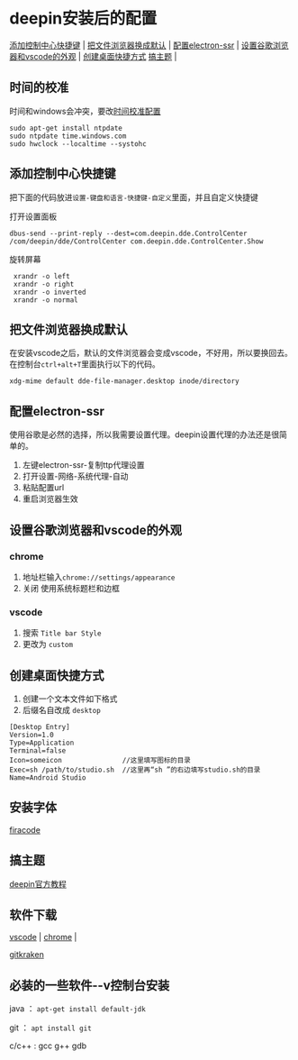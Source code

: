 # deepin安装后的配置

[添加控制中心快捷键](#添加控制中心快捷键) |
[把文件浏览器换成默认](#把文件浏览器换成默认) |
[配置electron-ssr](#配置electron-ssr) |
[设置谷歌浏览器和vscode的外观](#设置谷歌浏览器和vscode的外观) |
[创建桌面快捷方式](#创建桌面快捷方式)
[搞主题](#搞主题) | 
## 时间的校准
时间和windows会冲突，要改[时间校准配置](https://blog.csdn.net/White_Idiot/article/details/78039660)

```
sudo apt-get install ntpdate
sudo ntpdate time.windows.com
sudo hwclock --localtime --systohc
```

## 添加控制中心快捷键

把下面的代码放进`设置-键盘和语言-快捷键-自定义`里面，并且自定义快捷键

打开设置面板
```
dbus-send --print-reply --dest=com.deepin.dde.ControlCenter /com/deepin/dde/ControlCenter com.deepin.dde.ControlCenter.Show
```

旋转屏幕
```
 xrandr -o left
 xrandr -o right
 xrandr -o inverted
 xrandr -o normal
```
## 把文件浏览器换成默认

在安装vscode之后，默认的文件浏览器会变成vscode，不好用，所以要换回去。
在控制台` ctrl+alt+T `里面执行以下的代码。
```
xdg-mime default dde-file-manager.desktop inode/directory
```
## 配置electron-ssr

使用谷歌是必然的选择，所以我需要设置代理。deepin设置代理的办法还是很简单的。
1. 左键electron-ssr-复制ttp代理设置
2. 打开设置-网络-系统代理-自动
3. 粘贴配置url
4. 重启浏览器生效

## 设置谷歌浏览器和vscode的外观

### chrome
1. 地址栏输入`chrome://settings/appearance`
2. 关闭 使用系统标题栏和边框

### vscode
1. 搜索 `Title bar Style`
2. 更改为 `custom`

## 创建桌面快捷方式
1. 创建一个文本文件如下格式
2. 后缀名自改成 `desktop`
```
[Desktop Entry]
Version=1.0
Type=Application
Terminal=false
Icon=someicon               //这里填写图标的目录
Exec=sh /path/to/studio.sh  //这里再“sh ”的右边填写studio.sh的目录
Name=Android Studio
```
## 安装字体
[firacode](https://github.com/tonsky/FiraCode)

## 搞主题
[deepin官方教程](https://wiki.deepin.org/wiki/%E8%87%AA%E5%AE%9A%E4%B9%89%E4%B8%BB%E9%A2%98)

## 软件下载
[vscode](https://code.visualstudio.com/) |
[chrome](https://www.google.com/chrome/) |

[gitkraken](https://www.gitkraken.com)
## 必装的一些软件--v控制台安装
java ：
`apt-get install default-jdk`

git ：
`apt install git`

c/c++ :
gcc g++ gdb 
